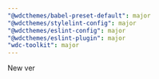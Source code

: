 ```yaml
---
"@wdcthemes/babel-preset-default": major
"@wdcthemes/stylelint-config": major
"@wdcthemes/eslint-config": major
"@wdcthemes/eslint-plugin": major
"wdc-toolkit": major
---
```


New ver
